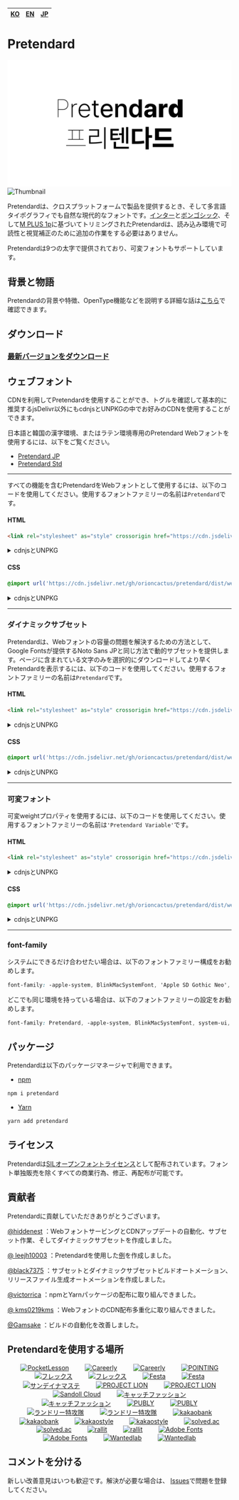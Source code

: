 | [KO](/README.md) | [EN](/docs/readme/en/README.md) | [**JP**](/docs/readme/jp/README.md) |
| ---------------- | ------------------------------- | ----------------------------------- |

# Pretendard

![Thumbnail](/thumbnail.svg#gh-light-mode-only)
![Thumbnail](/thumbnail-white.svg#gh-dark-mode-only)

Pretendardは、クロスプラットフォームで製品を提供するとき、そして多言語タイポグラフィでも自然な現代的なフォントです。[インター](https://github.com/rsms/inter)と[ボンゴシック](https://fonts.adobe.com/fonts/source-han-sans-korean)、そして[M PLUS 1p](https://github.com/coz-m/MPLUS_FONTS)に基づいてトリミングされたPretendardは、読み込み環境で可読性と視覚補正のために追加の作業をする必要はありません。

Pretendardは9つの太字で提供されており、可変フォントもサポートしています。

## 背景と物語

Pretendardの背景や特徴、OpenType機能などを説明する詳細な話は[こちら](https://cactus.tistory.com/306)で確認できます。

## ダウンロード

### [最新バージョンをダウンロード](https://github.com/orioncactus/pretendard/releases/latest)

## ウェブフォント

CDNを利用してPretendardを使用することができ、トグルを確認して基本的に推奨するjsDelivr以外にもcdnjsとUNPKGの中でお好みのCDNを使用することができます。

日本語と韓国の漢字環境、またはラテン環境専用のPretendard Webフォントを使用するには、以下をご覧ください。

-   [Pretendard JP](/docs/webfonts/ko/PretendardJP.md)
-   [Pretendard Std](/docs/webfonts/ko/PretendardStd.md)

---

すべての機能を含むPretendardをWebフォントとして使用するには、以下のコードを使用してください。使用するフォントファミリーの名前は`Pretendard`です。

#### HTML

```html
<link rel="stylesheet" as="style" crossorigin href="https://cdn.jsdelivr.net/gh/orioncactus/pretendard/dist/web/static/pretendard.css" />
```

<details/>

<summary> cdnjsとUNPKG</summary>

###### cdnjs

```html
<link rel="stylesheet" as="style" crossorigin href="https://cdnjs.cloudflare.com/ajax/libs/pretendard/1.3.0/static/pretendard.css" />
```

###### UNPKG

```html
<link rel="stylesheet" as="style" crossorigin href="https://unpkg.com/pretendard@1.3.0/dist/web/static/pretendard.css" />
```

</details>

#### CSS

```css
@import url('https://cdn.jsdelivr.net/gh/orioncactus/pretendard/dist/web/static/pretendard.css');
```

<details/>

<summary> cdnjsとUNPKG</summary>

###### cdnjs

```css
@import url('https://cdnjs.cloudflare.com/ajax/libs/pretendard/1.3.0/static/pretendard.css');
```

###### UNPKG

```css
@import url('https://unpkg.com/pretendard@1.3.0/dist/web/static/pretendard.css');
```

</details>

---

### ダイナミックサブセット

Pretendardは、Webフォントの容量の問題を解決するための方法として、Google Fontsが提供するNoto Sans JPと同じ方法で動的サブセットを提供します。ページに含まれている文字のみを選択的にダウンロードしてより早くPretendardを表示するには、以下のコードを使用してください。使用するフォントファミリーの名前は`Pretendard`です。

#### HTML

```html
<link rel="stylesheet" as="style" crossorigin href="https://cdn.jsdelivr.net/gh/orioncactus/pretendard/dist/web/static/pretendard-dynamic-subset.css" />
```

<details/>

<summary> cdnjsとUNPKG</summary>

###### cdnjs

```html
<link rel="stylesheet" as="style" crossorigin href="https://cdnjs.cloudflare.com/ajax/libs/pretendard/1.3.0/static/pretendard-dynamic-subset.css" />
```

###### UNPKG

```html
<link rel="stylesheet" as="style" crossorigin href="https://unpkg.com/pretendard@1.3.0/dist/web/static/pretendard-dynamic-subset.css" />
```

</details>

#### CSS

```css
@import url('https://cdn.jsdelivr.net/gh/orioncactus/pretendard/dist/web/static/pretendard-dynamic-subset.css');
```

<details/>

<summary> cdnjsとUNPKG</summary>

###### cdnjs

```css
@import url('https://cdnjs.cloudflare.com/ajax/libs/pretendard/1.3.0/static/pretendard-dynamic-subset.css');
```

###### UNPKG

```css
@import url('https://unpkg.com/pretendard@1.3.0/dist/web/static/pretendard-dynamic-subset.css');
```

</details>

---

### 可変フォント

可変weightプロパティを使用するには、以下のコードを使用してください。使用するフォントファミリーの名前は`'Pretendard Variable'`です。

#### HTML

```html
<link rel="stylesheet" as="style" crossorigin href="https://cdn.jsdelivr.net/gh/orioncactus/pretendard/dist/web/variable/pretendardvariable.css" />
```

<details/>

<summary> cdnjsとUNPKG</summary>

###### cdnjs

```html
<link rel="stylesheet" as="style" crossorigin href="https://cdnjs.cloudflare.com/ajax/libs/pretendard/1.3.0/variable/pretendardvariable.css" />
```

###### UNPKG

```html
<link rel="stylesheet" as="style" crossorigin href="https://unpkg.com/pretendard@1.3.0/dist/web/variable/pretendardvariable.css" />
```

</details>

#### CSS

```css
@import url('https://cdn.jsdelivr.net/gh/orioncactus/pretendard/dist/web/variable/pretendardvariable.css');
```

<details/>

<summary> cdnjsとUNPKG</summary>

###### cdnjs

```css
@import url('https://cdnjs.cloudflare.com/ajax/libs/pretendard/1.3.0/variable/pretendardvariable.css');
```

###### UNPKG

```css
@import url('https://unpkg.com/pretendard@1.3.0/dist/web/variable/pretendardvariable.css');
```

</details>

---

### font-family

システムにできるだけ合わせたい場合は、以下のフォントファミリー構成をお勧めします。

```css
font-family: -apple-system, BlinkMacSystemFont, 'Apple SD Gothic Neo', Pretendard, Roboto, 'Noto Sans KR', 'Segoe UI', 'Malgun Gothic', 'Apple Color Emoji', 'Segoe UI Emoji', 'Segoe UI Symbol', sans-serif;
```

どこでも同じ環境を持っている場合は、以下のフォントファミリーの設定をお勧めします。

```css
font-family: Pretendard, -apple-system, BlinkMacSystemFont, system-ui, Roboto, 'Helvetica Neue', 'Segoe UI', 'Apple SD Gothic Neo', 'Noto Sans KR', 'Malgun Gothic', 'Apple Color Emoji', 'Segoe UI Emoji', 'Segoe UI Symbol', sans-serif;
```

## パッケージ

Pretendardは以下のパッケージマネージャで利用できます。

-   [npm](https://www.npmjs.com/package/pretendard)

```bash
npm i pretendard
```

-   [Yarn](https://yarnpkg.com/package/pretendard)

```bash
yarn add pretendard
```

## ライセンス

Pretendardは[SILオープンフォントライセンス](https://scripts.sil.org/OFL)として配布されています。フォント単独販売を除くすべての商業行為、修正、再配布が可能です。

## 貢献者

Pretendardに貢献していただきありがとうございます。

[@hiddenest](https://github.com/hiddenest) ：WebフォントサービングとCDNアップデートの自動化、サブセット作業、そしてダイナミックサブセットを作成しました。

[@ leejh10003](https://github.com/leejh10003) ：Pretendardを使用した[例](/examples)を作成しました。

[@black7375](https://github.com/black7375) ：サブセットとダイナミックサブセットビルドオートメーション、リリースファイル生成オートメーションを作成しました。

[@victorrica](https://github.com/victorrica) ：npmとYarnパッケージの配布に取り組んできました。

[@ kms0219kms](https://github.com/kms0219kms) ：WebフォントのCDN配布多重化に取り組んできました。

[@Gamsake](https://github.com/Gamsake) ：ビルドの自動化を改善しました。

## Pretendardを使用する場所

<p align="center"><a href="https://pocketlesson.com"><img src="https://user-images.githubusercontent.com/7247848/148687957-9102924d-5282-4526-a8c6-baddd9f26c39.png" align="center" height="50" alt="PocketLesson" hspace="16"/></a> <a href="https://careerly.onelink.me/Gbs9/4ac8fc9d/#gh-light-mode-only"><img src="https://user-images.githubusercontent.com/7247848/148687456-dfd8939e-0728-4551-9a79-cb434b389e82.png" align="center" height="50" alt="Careerly" hspace="16"/></a> <a href="https://careerly.onelink.me/Gbs9/4ac8fc9d/#gh-dark-mode-only"><img src="https://user-images.githubusercontent.com/7247848/148689872-466b0f53-5901-44c6-94c2-8c2775733b4b.png" align="center" height="50" alt="Careerly" hspace="16"/></a> <a href="https://pointing.life"><img src="https://user-images.githubusercontent.com/7247848/148687954-5ccb0a28-fcba-49e6-a76a-78e40afd21b8.png" align="center" height="50" alt="POINTING" hspace="16"/></a> <a href="https://flex.team/#gh-light-mode-only"><img src="https://user-images.githubusercontent.com/7247848/130081248-1369c43d-6226-4e62-a101-93365d1933b5.png" align="center" height="50" alt="フレックス" hspace="16"/></a> <a href="https://flex.team/#gh-dark-mode-only"><img src="https://user-images.githubusercontent.com/7247848/148690157-91a9459c-eaee-4a73-93af-62149bec1ba5.png" align="center" height="50" alt="フレックス" hspace="16"/></a> <a href="https://festa.io#gh-light-mode-only"><img src="https://user-images.githubusercontent.com/7247848/148687380-12385bea-bebf-4c33-b9e7-a08aeb64c6a8.png" align="center" height="50" alt="Festa" hspace="16"/></a> <a href="https://festa.io/#gh-dark-mode-only"><img src="https://user-images.githubusercontent.com/7247848/148690185-3b217e31-65f3-49fd-bdd7-af24b6a8299b.png" align="center" height="50" alt="Festa" hspace="16"/></a> <a href="https://www.sundaynamaste.com"><img src="https://user-images.githubusercontent.com/7247848/148688031-f868235e-f5d6-4157-a4e5-a1e2e0c1214d.png" align="center" height="50" alt="サンデイナマステ" hspace="16"/></a> <a href="https://projectlion.io/#gh-light-mode-only"><img src="https://user-images.githubusercontent.com/7247848/148688058-4d0dda62-b405-4002-a0b9-159c1f18afa6.png" align="center" height="50" alt="PROJECT LION" hspace="16"/></a> <a href="https://projectlion.io/#gh-dark-mode-only"><img src="https://user-images.githubusercontent.com/7247848/148690212-967f0c1e-c62d-460b-bd43-ba119e5b695a.png" align="center" height="50" alt="PROJECT LION" hspace="16"/></a> <a href="https://www.sandollcloud.com/font/16951.html"><img src="https://user-images.githubusercontent.com/7247848/148688131-a5a6f90b-2f78-4cfa-829b-ebd94d8a104c.png" align="center" height="58" alt="Sandoll Cloud" hspace="16"/></a> <a href="https://www.catchfashion.com/#gh-light-mode-only"><img src="https://user-images.githubusercontent.com/7247848/138128414-89253ebd-7e27-446f-ae3c-a4c573e69e12.png" align="center" height="50" alt="キャッチファッション" hspace="16"/></a> <a href="https://www.catchfashion.com/#gh-dark-mode-only"><img src="https://user-images.githubusercontent.com/7247848/148690254-4727dc6d-d049-4f4f-bbea-f11535dbfea6.png" align="center" height="50" alt="キャッチファッション" hspace="16"/></a> <a href="https://publy.co/#gh-light-mode-only"><img src="https://user-images.githubusercontent.com/7247848/161258250-353ebe73-d7e2-4a61-8e16-7c2ec8f724a9.png" align="center" height="50" alt="PUBLY" hspace="16"/></a> <a href="https://publy.co/#gh-dark-mode-only"><img src="https://user-images.githubusercontent.com/7247848/161258327-e2cbfedf-a94a-49a8-8744-032fc194568f.png" align="center" height="50" alt="PUBLY" hspace="16"/></a> <a href="https://apps.apple.com/kr/app/세탁특공대/id1049236217/#gh-light-mode-only"><img src="https://user-images.githubusercontent.com/7247848/148689504-48c4e70d-4eaf-45cc-a941-d513dd1adaf2.png" align="center" height="50" alt="ランドリー特攻隊" hspace="16"/></a> <a href="https://apps.apple.com/kr/app/세탁특공대/id1049236217/#gh-dark-mode-only"><img src="https://user-images.githubusercontent.com/7247848/148690282-84892f7d-04dd-4d70-be37-ec7984e44c3e.png" align="center" height="50" alt="ランドリー特攻隊" hspace="16"/></a> <a href="https://event.kakaobank.com/p/checkcard2021#gh-light-mode-only"><img src="https://user-images.githubusercontent.com/7247848/148688409-8d658514-cf4f-486b-bd81-c7f94dff9618.png" align="center" height="50" alt="kakaobank" hspace="16"/></a> <a href="https://event.kakaobank.com/p/checkcard2021#gh-dark-mode-only"><img src="https://user-images.githubusercontent.com/7247848/148690293-793bfc62-9708-4d26-9a73-8adc47bee2ca.png" align="center" height="50" alt="kakaobank" hspace="16"/></a> <a href="https://kakaostyle.com/#gh-light-mode-only"><img src="https://user-images.githubusercontent.com/7247848/148689267-accacc26-3639-4b47-a7d8-9f0bbef94384.png" align="center" height="50" alt="kakaostyle" hspace="16"/></a> <a href="https://kakaostyle.com/#gh-dark-mode-only"><img src="https://user-images.githubusercontent.com/7247848/148689407-9d994b6d-d9b6-47d3-8d93-f7fa1836f160.png" align="center" height="50" alt="kakaostyle" hspace="16"/></a> <a href="https://solved.ac/#gh-light-mode-only"><img src="https://user-images.githubusercontent.com/7247848/148689351-855d8c25-3a10-44a9-b7b0-651c353f7079.png" align="center" height="50" alt="solved.ac" hspace="16"/></a> <a href="https://solved.ac/#gh-dark-mode-only"><img src="https://user-images.githubusercontent.com/7247848/148689350-ef59e5f6-5e27-4c58-9264-d2c04200ff17.png" align="center" height="50" alt="solved.ac" hspace="16"/></a> <a href="https://rallit.com/#gh-light-mode-only"><img src="https://user-images.githubusercontent.com/7247848/154992360-026a3e7d-d6e6-4dee-88b5-18e91de28eba.png" align="center" height="50" alt="rallit" hspace="16"/></a> <a href="https://rallit.com/#gh-dark-mode-only"><img src="https://user-images.githubusercontent.com/7247848/154992484-d9fc3d71-972d-4b00-a7de-8941eebe4c74.png" align="center" height="50" alt="rallit" hspace="16"/></a> <a href="https://fonts.adobe.com/fonts/pretendard/#gh-light-mode-only"><img src="https://user-images.githubusercontent.com/7247848/158649641-e7dfffab-058e-4b84-90ae-eef3ec7bf85e.png" align="center" height="50" alt="Adobe Fonts" hspace="16"/></a> <a href="https://fonts.adobe.com/fonts/pretendard/#gh-dark-mode-only"><img src="https://user-images.githubusercontent.com/7247848/158649662-3242c2d3-ab0b-4c86-a702-51ffa66503fe.png" align="center" height="50" alt="Adobe Fonts" hspace="16"/></a> <a href="https://www.wantedlab.com/#gh-light-mode-only"><img src="https://user-images.githubusercontent.com/7247848/160057794-b4e1332b-fdcb-469d-8b8c-d9f23741d5c1.png" align="center" height="50" alt="Wantedlab" hspace="16"/></a> <a href="https://www.wantedlab.com/#gh-dark-mode-only"><img src="https://user-images.githubusercontent.com/7247848/160057796-63bb66b4-efb9-4996-8241-eb2f0a74c8ab.png" align="center" height="50" alt="Wantedlab" hspace="16"/></a></p>

## コメントを分ける

新しい改善意見はいつも歓迎です。解決が必要な場合は、 [Issues](https://github.com/orioncactus/pretendard/issues)で問題を登録してください。
